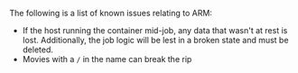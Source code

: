 The following is a list of known issues relating to ARM:

* If the host running the container mid-job, any data that wasn't at rest is lost. Additionally, the job logic will be lest in a broken state and must be deleted.
* Movies with a `/` in the name can break the rip